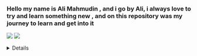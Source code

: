 ### Hello my name is Ali Mahmudin , and i go by Ali, i always love to try and learn something new , and on this repository was my journey to learn and get into it
<p align = "inline">
  <img src = "https://github-readme-stats.vercel.app/api?username=drogan120&show_icons=true&theme=light">
  <img src = "https://github-readme-stats.vercel.app/api/top-langs/?username=drogan120&hide=css,java,html&theme=light">
</p>

<details>
  <img src = "https://github-readme-stats.vercel.app/api/top-langs/?username=drogan120&theme=light&line_height=60">
</details>
